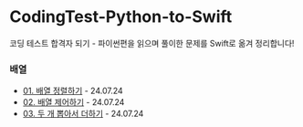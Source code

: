 # CodingTest-Python-to-Swift
코딩 테스트 합격자 되기 - 파이썬편을 읽으며 풀이한 문제를 Swift로 옮겨 정리합니다!

### 배열
- [01. 배열 정렬하기](배열/01_배열%20정렬하기.md) - 24.07.24
- [02. 배열 제어하기](배열/02_배열%20제어하기.md) - 24.07.24
- [03. 두 개 뽑아서 더하기](배열/03_두%20개%20뽑아서%20더하기.md) - 24.07.24
